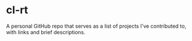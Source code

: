# cl-rt
A personal GitHub repo that serves as a list of projects I've contributed to, with links and brief descriptions.
